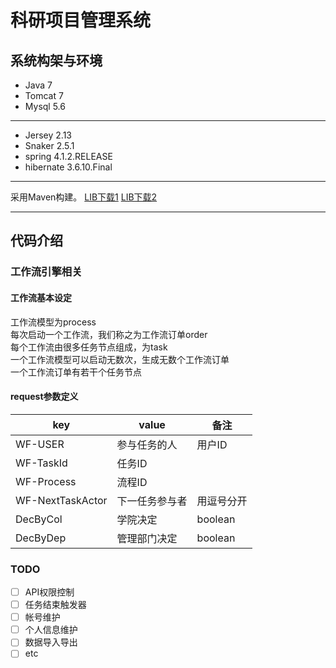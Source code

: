# 科研项目管理系统
## 系统构架与环境
+ Java 7
+ Tomcat 7
+ Mysql 5.6

----
+ Jersey 2.13
+ Snaker 2.5.1
+ spring 4.1.2.RELEASE
+ hibernate 3.6.10.Final

----
采用Maven构建。
[LIB下载1](http://xu-cdn.qiniudn.com/SRPMSdependency.zip)
[LIB下载2](http://down.xulog.com/SRPMSdependency.zip)

- - -

## 代码介绍
### 工作流引擎相关
#### 工作流基本设定
工作流模型为process  
每次启动一个工作流，我们称之为工作流订单order  
每个工作流由很多任务节点组成，为task  
一个工作流模型可以启动无数次，生成无数个工作流订单  
一个工作流订单有若干个任务节点  

#### request参数定义
| key | value |备注|
|--------|--------|-------|
| WF-USER|参与任务的人|用户ID|
|WF-TaskId|任务ID||
|WF-Process|流程ID||
|WF-NextTaskActor|下一任务参与者|用逗号分开|
|DecByCol|学院决定|boolean|
|DecByDep|管理部门决定|boolean|

### TODO
- [ ] API权限控制
- [ ] 任务结束触发器
- [ ] 帐号维护
- [ ] 个人信息维护
- [ ] 数据导入导出
- [ ] etc